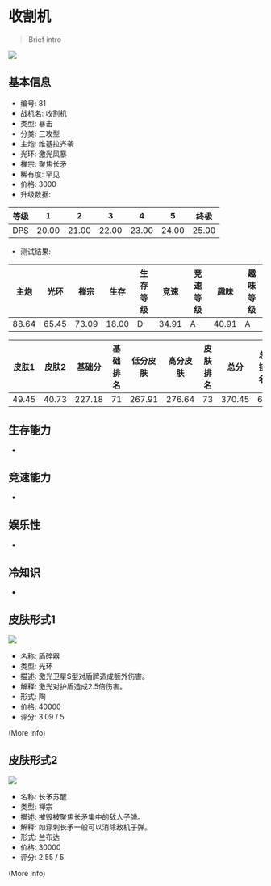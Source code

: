 # 收割机

> Brief intro

<img src="/ships/ship_81.png" style={{zoom:1}}/>

## 基本信息

- 编号: 81
- 战机名: 收割机
- 类型: 暴击
- 分类: 三攻型
- 主炮: 维基拉齐袭
- 光环: 激光风暴
- 禅宗: 聚焦长矛
- 稀有度: 罕见
- 价格: 3000
- 升级数据: 

| 等级 | 1 | 2 | 3 | 4 | 5 | 终极 |
|--|--|--|--|--|--|--|
| DPS | 20.00 | 21.00 | 22.00 | 23.00 | 24.00 | 25.00 |

- 测试结果: 

| 主炮 | 光环 | 禅宗 | 生存 | 生存等级 | 竞速 | 竞速等级 | 趣味 | 趣味等级 |
|--|--|--|--|--|--|--|--|--|
| 88.64 | 65.45 | 73.09 | 18.00 | D | 34.91 | A- | 40.91 | A |

| 皮肤1 | 皮肤2 | 基础分 | 基础排名 | 低分皮肤 | 高分皮肤 | 皮肤排名 | 总分 | 总排名 |
|--|--|--|--|--|--|--|--|--|
| 49.45 | 40.73 | 227.18 | 71 | 267.91 | 276.64 | 73 | 370.45 | 69 |

## 生存能力

-

## 竞速能力

-

## 娱乐性

-

## 冷知识

-

## 皮肤形式1

<img src="/ships/ship_81_apex_1.png" style={{zoom:1}}/>

- 名称: 盾碎器
- 类型: 光环
- 描述: 激光卫星S型对盾牌造成额外伤害。
- 解释: 激光对护盾造成2.5倍伤害。
- 形式: 陶
- 价格: 40000
- 评分: 3.09 / 5

(More Info)

## 皮肤形式2

<img src="/ships/ship_81_apex_2.png" style={{zoom:1}}/>

- 名称: 长矛苏醒
- 类型: 禅宗
- 描述: 摧毁被聚焦长矛集中的敌人子弹。
- 解释: 如穿刺长矛一般可以消除敌机子弹。
- 形式: 兰布达
- 价格: 30000
- 评分: 2.55 / 5

(More Info)
